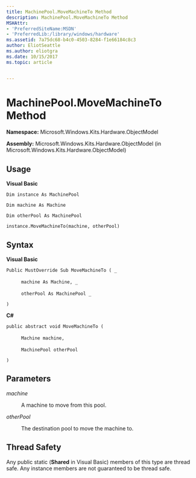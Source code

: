 ```yaml
---
title: MachinePool.MoveMachineTo Method
description: MachinePool.MoveMachineTo Method
MSHAttr:
- 'PreferredSiteName:MSDN'
- 'PreferredLib:/library/windows/hardware'
ms.assetid: 7a75dc68-b4c0-4503-8284-f1e66184c8c3
author: EliotSeattle
ms.author: eliotgra
ms.date: 10/15/2017
ms.topic: article


---
```


# MachinePool.MoveMachineTo Method


**Namespace:** Microsoft.Windows.Kits.Hardware.ObjectModel

**Assembly:** Microsoft.Windows.Kits.Hardware.ObjectModel (in Microsoft.Windows.Kits.Hardware.ObjectModel)

## <span id="Usage"></span><span id="usage"></span><span id="USAGE"></span>Usage


**Visual Basic**

`Dim instance As MachinePool`

`Dim machine As Machine`

`Dim otherPool As MachinePool`

`instance.MoveMachineTo(machine, otherPool)`

## <span id="Syntax"></span><span id="syntax"></span><span id="SYNTAX"></span>Syntax


**Visual Basic**

`Public MustOverride Sub MoveMachineTo ( _`

          `machine As Machine, _`

          `otherPool As MachinePool _`

`)`

**C#**

`public abstract void MoveMachineTo (`

          `Machine machine,`

          `MachinePool otherPool`

`)`

## <span id="Parameters"></span><span id="parameters"></span><span id="PARAMETERS"></span>Parameters


*machine*

          A machine to move from this pool.

*otherPool*

          The destination pool to move the machine to.

## <span id="Thread_Safety"></span><span id="thread_safety"></span><span id="THREAD_SAFETY"></span>Thread Safety


Any public static (**Shared** in Visual Basic) members of this type are thread safe. Any instance members are not guaranteed to be thread safe.

 

 






